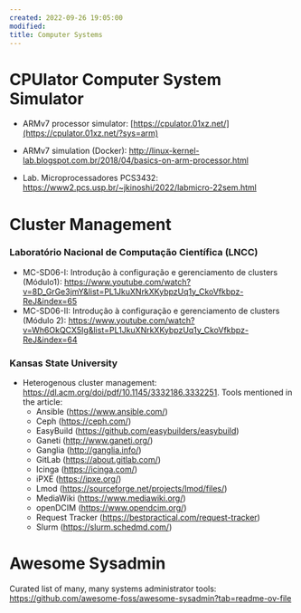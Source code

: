 ```yaml
---
created: 2022-09-26 19:05:00
modified:
title: Computer Systems
---
```


# CPUlator Computer System Simulator

- ARMv7 processor simulator: [https://cpulator.01xz.net/](https://cpulator.01xz.net/?sys=arm)

- ARMv7 simulation (Docker): http://linux-kernel-lab.blogspot.com.br/2018/04/basics-on-arm-processor.html

- Lab. Microprocessadores PCS3432: https://www2.pcs.usp.br/~jkinoshi/2022/labmicro-22sem.html

# Cluster Management

### Laboratório Nacional de Computação Científica (LNCC)

- MC-SD06-I: Introdução à configuração e gerenciamento de clusters (Módulo1): https://www.youtube.com/watch?v=8D_GrGe3jmY&list=PL1JkuXNrkXKybpzUq1y_CkoVfkbpz-ReJ&index=65
- MC-SD06-II: Introdução à configuração e gerenciamento de clusters (Módulo 2): https://www.youtube.com/watch?v=Wh6OkQCX5Ig&list=PL1JkuXNrkXKybpzUq1y_CkoVfkbpz-ReJ&index=64

### Kansas State University

- Heterogenous cluster management: https://dl.acm.org/doi/pdf/10.1145/3332186.3332251. Tools mentioned in the article:
    - Ansible (https://www.ansible.com/)
    - Ceph (https://ceph.com/)
    - EasyBuild (https://github.com/easybuilders/easybuild)
    - Ganeti (http://www.ganeti.org/)
    - Ganglia (http://ganglia.info/)
    - GitLab (https://about.gitlab.com/)
    - Icinga (https://icinga.com/)
    - iPXE (https://ipxe.org/)
    - Lmod (https://sourceforge.net/projects/lmod/files/)
    - MediaWiki (https://www.mediawiki.org/)
    - openDCIM (https://www.opendcim.org/)
    - Request Tracker (https://bestpractical.com/request-tracker)
    - Slurm (https://slurm.schedmd.com/)

# Awesome Sysadmin

Curated list of many, many systems administrator tools: https://github.com/awesome-foss/awesome-sysadmin?tab=readme-ov-file

